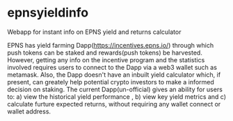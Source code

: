 # epnsyieldinfo
Webapp  for instant info on EPNS yield and returns calculator 


EPNS has yield farming Dapp(https://incentives.epns.io/) through which push tokens can be staked and rewards(push tokens) be harvested. However, getting any info on the incentive program and the statistics involved requires users to connect to the Dapp via a web3 wallet such as metamask. Also, the Dapp doesn't have an inbuilt yield calculator which, if present, can greately help potential crypto investors to make a informed decision on staking. The current Dapp(un-official) gives an ability for users to: a) view the historical yield performance , b) view key yield metrics and c) calculate furture expected returns, without requiring any wallet connect or wallet address.
